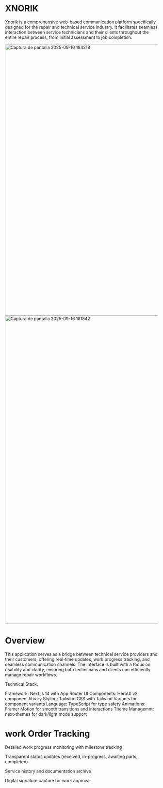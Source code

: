 # XNORIK

Xnorik is a comprehensive web-based communication platform specifically designed for the repair and technical service industry. It facilitates seamless interaction between service technicians and their clients throughout the entire repair process, from initial assessment to job completion.

<img width="1900" height="895" alt="Captura de pantalla 2025-09-16 184218" src="https://github.com/user-attachments/assets/9828b69d-69ae-4ceb-9d1b-d27d029a5562" />

<img width="1898" height="1017" alt="Captura de pantalla 2025-09-16 181842" src="https://github.com/user-attachments/assets/4f8ea9e7-ec9e-43b0-8fce-0077af90ba27" />


# Overview
This application serves as a bridge between technical service providers and their customers, offering real-time updates, work progress tracking, and seamless communication channels. The interface is built with a focus on usability and clarity, ensuring both technicians and clients can efficiently manage repair workflows.

Technical Stack:

Framework: Next.js 14 with App Router
UI Components: HeroUI v2 component library
Styling: Tailwind CSS with Tailwind Variants for component variants
Language: TypeScript for type safety
Animations: Framer Motion for smooth transitions and interactions
Theme Managemnt: next-themes for dark/light mode support


# work Order Tracking
Detailed work progress monitoring with milestone tracking

Transparent status updates (received, in-progress, awaiting parts, completed)

Service history and documentation archive

Digital signature capture for work approval

